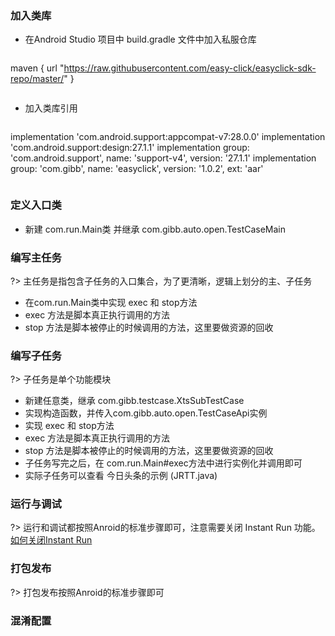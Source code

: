 ### 加入类库
- 在Android Studio 项目中 build.gradle 文件中加入私服仓库
> ```gradle
maven {
    url "https://raw.githubusercontent.com/easy-click/easyclick-sdk-repo/master/"
}
> ```

- 加入类库引用
> ```gradle
implementation 'com.android.support:appcompat-v7:28.0.0'
implementation 'com.android.support:design:27.1.1'
implementation group: 'com.android.support', name: 'support-v4', version: '27.1.1'
implementation group: 'com.gibb', name: 'easyclick', version: '1.0.2', ext: 'aar'
> ```


 


### 定义入口类

- 新建 com.run.Main类 并继承 com.gibb.auto.open.TestCaseMain

### 编写主任务

?> 主任务是指包含子任务的入口集合，为了更清晰，逻辑上划分的主、子任务

- 在com.run.Main类中实现 exec 和 stop方法
- exec 方法是脚本真正执行调用的方法
- stop 方法是脚本被停止的时候调用的方法，这里要做资源的回收

### 编写子任务

?> 子任务是单个功能模块
- 新建任意类，继承 com.gibb.testcase.XtsSubTestCase
- 实现构造函数，并传入com.gibb.auto.open.TestCaseApi实例
- 实现 exec 和 stop方法
- exec 方法是脚本真正执行调用的方法
- stop 方法是脚本被停止的时候调用的方法，这里要做资源的回收
- 子任务写完之后，在 com.run.Main#exec方法中进行实例化并调用即可
- 实际子任务可以查看 今日头条的示例 (JRTT.java)


### 运行与调试

?> 运行和调试都按照Anroid的标准步骤即可，注意需要关闭 Instant Run 功能。[如何关闭Instant Run](https://blog.csdn.net/yu544324974/article/details/52472641)


### 打包发布

?> 打包发布按照Anroid的标准步骤即可

### 混淆配置

> ```java

> ```